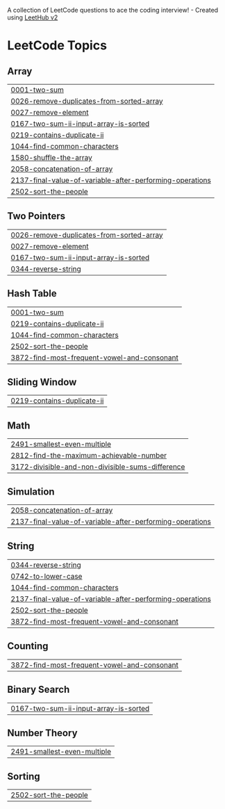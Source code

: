 A collection of LeetCode questions to ace the coding interview! - Created using [LeetHub v2](https://github.com/arunbhardwaj/LeetHub-2.0)
<!---LeetCode Topics Start-->
# LeetCode Topics
## Array
|  |
| ------- |
| [0001-two-sum](https://github.com/yousafhub-w/Leetcode/tree/master/0001-two-sum) |
| [0026-remove-duplicates-from-sorted-array](https://github.com/yousafhub-w/Leetcode/tree/master/0026-remove-duplicates-from-sorted-array) |
| [0027-remove-element](https://github.com/yousafhub-w/Leetcode/tree/master/0027-remove-element) |
| [0167-two-sum-ii-input-array-is-sorted](https://github.com/yousafhub-w/Leetcode/tree/master/0167-two-sum-ii-input-array-is-sorted) |
| [0219-contains-duplicate-ii](https://github.com/yousafhub-w/Leetcode/tree/master/0219-contains-duplicate-ii) |
| [1044-find-common-characters](https://github.com/yousafhub-w/Leetcode/tree/master/1044-find-common-characters) |
| [1580-shuffle-the-array](https://github.com/yousafhub-w/Leetcode/tree/master/1580-shuffle-the-array) |
| [2058-concatenation-of-array](https://github.com/yousafhub-w/Leetcode/tree/master/2058-concatenation-of-array) |
| [2137-final-value-of-variable-after-performing-operations](https://github.com/yousafhub-w/Leetcode/tree/master/2137-final-value-of-variable-after-performing-operations) |
| [2502-sort-the-people](https://github.com/yousafhub-w/Leetcode/tree/master/2502-sort-the-people) |
## Two Pointers
|  |
| ------- |
| [0026-remove-duplicates-from-sorted-array](https://github.com/yousafhub-w/Leetcode/tree/master/0026-remove-duplicates-from-sorted-array) |
| [0027-remove-element](https://github.com/yousafhub-w/Leetcode/tree/master/0027-remove-element) |
| [0167-two-sum-ii-input-array-is-sorted](https://github.com/yousafhub-w/Leetcode/tree/master/0167-two-sum-ii-input-array-is-sorted) |
| [0344-reverse-string](https://github.com/yousafhub-w/Leetcode/tree/master/0344-reverse-string) |
## Hash Table
|  |
| ------- |
| [0001-two-sum](https://github.com/yousafhub-w/Leetcode/tree/master/0001-two-sum) |
| [0219-contains-duplicate-ii](https://github.com/yousafhub-w/Leetcode/tree/master/0219-contains-duplicate-ii) |
| [1044-find-common-characters](https://github.com/yousafhub-w/Leetcode/tree/master/1044-find-common-characters) |
| [2502-sort-the-people](https://github.com/yousafhub-w/Leetcode/tree/master/2502-sort-the-people) |
| [3872-find-most-frequent-vowel-and-consonant](https://github.com/yousafhub-w/Leetcode/tree/master/3872-find-most-frequent-vowel-and-consonant) |
## Sliding Window
|  |
| ------- |
| [0219-contains-duplicate-ii](https://github.com/yousafhub-w/Leetcode/tree/master/0219-contains-duplicate-ii) |
## Math
|  |
| ------- |
| [2491-smallest-even-multiple](https://github.com/yousafhub-w/Leetcode/tree/master/2491-smallest-even-multiple) |
| [2812-find-the-maximum-achievable-number](https://github.com/yousafhub-w/Leetcode/tree/master/2812-find-the-maximum-achievable-number) |
| [3172-divisible-and-non-divisible-sums-difference](https://github.com/yousafhub-w/Leetcode/tree/master/3172-divisible-and-non-divisible-sums-difference) |
## Simulation
|  |
| ------- |
| [2058-concatenation-of-array](https://github.com/yousafhub-w/Leetcode/tree/master/2058-concatenation-of-array) |
| [2137-final-value-of-variable-after-performing-operations](https://github.com/yousafhub-w/Leetcode/tree/master/2137-final-value-of-variable-after-performing-operations) |
## String
|  |
| ------- |
| [0344-reverse-string](https://github.com/yousafhub-w/Leetcode/tree/master/0344-reverse-string) |
| [0742-to-lower-case](https://github.com/yousafhub-w/Leetcode/tree/master/0742-to-lower-case) |
| [1044-find-common-characters](https://github.com/yousafhub-w/Leetcode/tree/master/1044-find-common-characters) |
| [2137-final-value-of-variable-after-performing-operations](https://github.com/yousafhub-w/Leetcode/tree/master/2137-final-value-of-variable-after-performing-operations) |
| [2502-sort-the-people](https://github.com/yousafhub-w/Leetcode/tree/master/2502-sort-the-people) |
| [3872-find-most-frequent-vowel-and-consonant](https://github.com/yousafhub-w/Leetcode/tree/master/3872-find-most-frequent-vowel-and-consonant) |
## Counting
|  |
| ------- |
| [3872-find-most-frequent-vowel-and-consonant](https://github.com/yousafhub-w/Leetcode/tree/master/3872-find-most-frequent-vowel-and-consonant) |
## Binary Search
|  |
| ------- |
| [0167-two-sum-ii-input-array-is-sorted](https://github.com/yousafhub-w/Leetcode/tree/master/0167-two-sum-ii-input-array-is-sorted) |
## Number Theory
|  |
| ------- |
| [2491-smallest-even-multiple](https://github.com/yousafhub-w/Leetcode/tree/master/2491-smallest-even-multiple) |
## Sorting
|  |
| ------- |
| [2502-sort-the-people](https://github.com/yousafhub-w/Leetcode/tree/master/2502-sort-the-people) |
<!---LeetCode Topics End-->